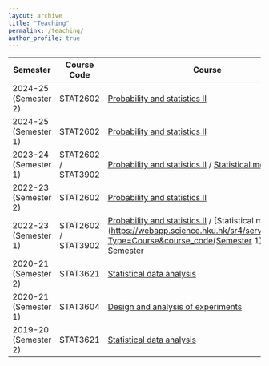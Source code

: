 ```yaml
---
layout: archive
title: "Teaching"
permalink: /teaching/
author_profile: true
---
```




|   Semester     |    Course  Code   | Course| 
| -------------  |-------------      |-------------| 
| 2024-25 (Semester 2)     |  STAT2602    | [Probability and statistics II](https://webapp.science.hku.hk/sr4/servlet/enquiry?Type=Course&course_code=STAT2602) | 
| 2024-25 (Semester 1)      |  STAT2602    | [Probability and statistics II](https://webapp.science.hku.hk/sr4/servlet/enquiry?Type=Course&course_code=STAT2602) | 
| 2023-24 (Semester 1)    |  STAT2602 / STAT3902    | [Probability and statistics II](https://webapp.science.hku.hk/sr4/servlet/enquiry?Type=Course&course_code=STAT2602) / [Statistical models](https://webapp.science.hku.hk/sr4/servlet/enquiry?Type=Course&course_code=STAT3902)| 
| 2022-23 (Semester 2) |  STAT2602    | [Probability and statistics II](https://webapp.science.hku.hk/sr4/servlet/enquiry?Type=Course&course_code=STAT2602) | 
| 2022-23  (Semester 1)      | STAT2602 / STAT3902    | [Probability and statistics II](https://webapp.science.hku.hk/sr4/servlet/enquiry?Type=Course&course_code=STAT2602) / [Statistical models](https://webapp.science.hku.hk/sr4/servlet/enquiry?Type=Course&course_code(Semester 1) 1st Semester   |  STAT2602    | [Probability and statistics II](https://webapp.science.hku.hk/sr4/servlet/enquiry?Type=Course&course_code=STAT2602) |
| 2020-21 (Semester 2)     |  STAT3621   | [Statistical data analysis](https://webapp.science.hku.hk/sr4/servlet/enquiry?Type=Course&course_code=STAT3621) |
| 2020-21 (Semester 1)    |  STAT3604  | [Design and analysis of experiments](https://webapp.science.hku.hk/sr4/servlet/enquiry?Type=Course&course_code=STAT3604)|      
| 2019-20  (Semester 2)  |  STAT3621   | [Statistical data analysis](https://webapp.science.hku.hk/sr4/servlet/enquiry?Type=Course&course_code=STAT3621) |
